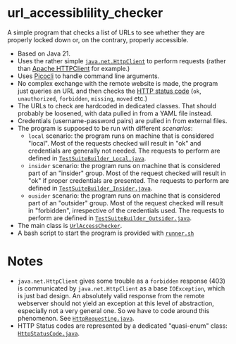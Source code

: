 # url_accessiblility_checker

A simple program that checks a list of URLs to see whether they are properly locked down or, on the contrary, properly accessible.

- Based on Java 21.
- Uses the rather simple [`java.net.HttpClient`](https://docs.oracle.com/en/java/javase/21/docs/api/java.net.http/java/net/http/HttpClient.html)
  to perform requests (rather than [Apache HTTPClient](https://hc.apache.org/httpcomponents-client-4.5.x/index.html) for example.)
- Uses [Picocli](https://picocli.info/) to handle command line arguments.
- No complex exchange with the remote website is made, the program just queries an URL and then checks the
  [HTTP status code](https://en.wikipedia.org/wiki/List_of_HTTP_status_codes) (`ok`, `unauthorized`, `forbidden`, `missing`, `moved` etc.)
- The URLs to check are hardcoded in dedicated classes. That should probably be loosened, with data pulled in from a YAML file instead.
- Credentials (username-password pairs) are pulled in from external files.
- The program is supposed to be run with different _scenarios_:
  - `local` scenario: the program runs on machine that is considered "local". Most of the requests checked will result in "ok" and credentials are generally not needed.
    The requests to perform are defined in [`TestSuiteBuilder_Local.java`](src/main/java/name/heavycarbon/website_testing/building/TestSuiteBuilder_Local.java). 
  - `insider` scenario: the program runs on machine that is considered part of an "insider" group. Most of the request checked will result in "ok" if proper credentials are presented.
    The requests to perform are defined in [`TestSuiteBuilder_Insider.java`](src/main/java/name/heavycarbon/website_testing/building/TestSuiteBuilder_Insider.java).
  - `ousider` scenario: the program runs on machine that is considered part of an "outsider" group. Most of the request checked will result in "forbidden", irrespective of the credentials used.
    The requests to perform are defined in [`TestSuiteBuilder_Outsider.java`](src/main/java/name/heavycarbon/website_testing/building/TestSuiteBuilder_Outsider.java). 
 - The main class is [`UrlAccessChecker`](src/main/java/name/heavycarbon/website_testing/main/UrlAccessChecker.java).
 - A bash script to start the program is provided with [`runner.sh`](runner.sh)

# Notes

- `java.net.HttpClient` gives some trouble as a `forbidden` response (403) is communicated by `java.net.HttpClient` as a base `IOException`, which is just bad design.
  An absolutely valid response from the remote webserver should not yield an exception at this level of abstraction, especially not a very general one. So we
  have to code around this phenomenon. See [`HttpRequesting.java`](src/main/java/name/heavycarbon/website_testing/http/HttpRequesting.java).
- HTTP Status codes are represented by a dedicated "quasi-enum" class: [`HttpStatusCode.java`](src/main/java/name/heavycarbon/website_testing/http/HttpStatusCode.java).
